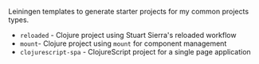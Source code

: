 Leiningen templates to generate starter projects for my common projects types.

  * `reloaded` - Clojure project using Stuart Sierra's reloaded workflow
  * `mount`- Clojure project using `mount` for component management
  * `clojurescript-spa` - ClojureScript project for a single page application
